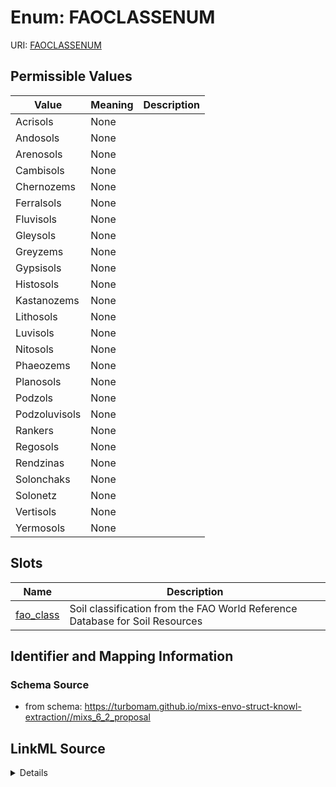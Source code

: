 # Enum: FAOCLASSENUM



URI: [FAOCLASSENUM](FAOCLASSENUM)

## Permissible Values

| Value | Meaning | Description |
| --- | --- | --- |
| Acrisols | None |  |
| Andosols | None |  |
| Arenosols | None |  |
| Cambisols | None |  |
| Chernozems | None |  |
| Ferralsols | None |  |
| Fluvisols | None |  |
| Gleysols | None |  |
| Greyzems | None |  |
| Gypsisols | None |  |
| Histosols | None |  |
| Kastanozems | None |  |
| Lithosols | None |  |
| Luvisols | None |  |
| Nitosols | None |  |
| Phaeozems | None |  |
| Planosols | None |  |
| Podzols | None |  |
| Podzoluvisols | None |  |
| Rankers | None |  |
| Regosols | None |  |
| Rendzinas | None |  |
| Solonchaks | None |  |
| Solonetz | None |  |
| Vertisols | None |  |
| Yermosols | None |  |




## Slots

| Name | Description |
| ---  | --- |
| [fao_class](fao_class.md) | Soil classification from the FAO World Reference Database for Soil Resources |






## Identifier and Mapping Information







### Schema Source


* from schema: https://turbomam.github.io/mixs-envo-struct-knowl-extraction//mixs_6_2_proposal




## LinkML Source

<details>
```yaml
name: FAO_CLASS_ENUM
from_schema: https://turbomam.github.io/mixs-envo-struct-knowl-extraction//mixs_6_2_proposal
rank: 1000
permissible_values:
  Acrisols:
    text: Acrisols
  Andosols:
    text: Andosols
  Arenosols:
    text: Arenosols
  Cambisols:
    text: Cambisols
  Chernozems:
    text: Chernozems
  Ferralsols:
    text: Ferralsols
  Fluvisols:
    text: Fluvisols
  Gleysols:
    text: Gleysols
  Greyzems:
    text: Greyzems
  Gypsisols:
    text: Gypsisols
  Histosols:
    text: Histosols
  Kastanozems:
    text: Kastanozems
  Lithosols:
    text: Lithosols
  Luvisols:
    text: Luvisols
  Nitosols:
    text: Nitosols
  Phaeozems:
    text: Phaeozems
  Planosols:
    text: Planosols
  Podzols:
    text: Podzols
  Podzoluvisols:
    text: Podzoluvisols
  Rankers:
    text: Rankers
  Regosols:
    text: Regosols
  Rendzinas:
    text: Rendzinas
  Solonchaks:
    text: Solonchaks
  Solonetz:
    text: Solonetz
  Vertisols:
    text: Vertisols
  Yermosols:
    text: Yermosols

```
</details>
